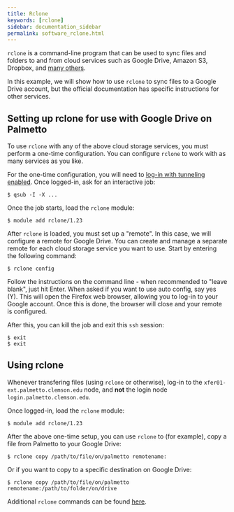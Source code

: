 ```yaml
---
title: Rclone
keywords: [rclone]
sidebar: documentation_sidebar
permalink: software_rclone.html
---
```




`rclone` is a command-line program that can be used
to sync files and folders to and from cloud services
such as Google Drive, Amazon S3, Dropbox, and [many others](http://rclone.org/).

In this example,
we will show how to use `rclone` to sync files to a Google Drive account,
but the official documentation has specific instructions for other services.

## Setting up rclone for use with Google Drive on Palmetto

To use `rclone` with any of the above cloud storage services,
you must perform a one-time configuration.
You can configure `rclone` to work with as many services as you like.

For the one-time configuration, you will need to
[log-in with tunneling enabled]({{site.baseurl}}/pages/userguide/howtos/run_graphical_applications.html).
Once logged-in, ask for an interactive job:

~~~
$ qsub -I -X ...
~~~

Once the job starts, load the `rclone` module:

~~~
$ module add rclone/1.23
~~~

After `rclone` is loaded, you must set up a "remote". In this case,
we will configure a remote for Google Drive. You can create and manage a separate
remote for each cloud storage service you want to use.
Start by entering the following command:

~~~
$ rclone config
~~~

Follow the instructions on the command line -  when recommended to "leave blank", just hit Enter.
When asked if you want to use auto config, say yes (Y).
This will open the Firefox web browser, allowing you to log-in to your Google account.
Once this is done, the browser will close and your remote is configured.

After this, you can kill the job and exit this `ssh` session:

~~~
$ exit
$ exit
~~~

## Using rclone

Whenever transfering files (using `rclone` or otherwise),
log-in to the `xfer01-ext.palmetto.clemson.edu` node,
and **not** the login node `login.palmetto.clemson.edu`.

Once logged-in, load the `rclone` module:

~~~
$ module add rclone/1.23
~~~

After the above one-time setup, you can use `rclone` to (for example),
copy a file from Palmetto to your Google Drive:

~~~
$ rclone copy /path/to/file/on/palmetto remotename:
~~~

Or if you want to copy to a specific destination on Google Drive:

~~~
$ rclone copy /path/to/file/on/palmetto remotename:/path/to/folder/on/drive
~~~

Additional `rclone` commands can be found [here](http://rclone.org/docs/).

